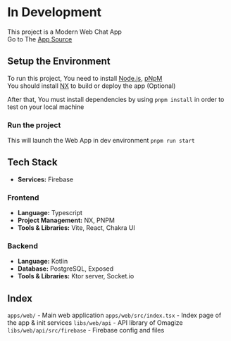 # In Development

This project is a Modern Web Chat App
<br>
Go to The [App Source](./apps/web/)

## Setup the Environment

To run this project, You need to install [Node.js](https://nodejs.org/), [pNpM](https://pnpm.io/)
<br>
You should install [NX](https://nx.dev/) to build or deploy the app (Optional)

After that, You must install dependencies by using `pnpm install` in order to test on your local machine

### Run the project

This will launch the Web App in dev environment
`pnpm run start`

## Tech Stack

- **Services:** Firebase

### Frontend

- **Language:** Typescript
- **Project Management:** NX, PNPM
- **Tools & Libraries:** Vite, React, Chakra UI

### Backend

- **Language:** Kotlin
- **Database:** PostgreSQL, Exposed
- **Tools & Libraries:** Ktor server, Socket.io

## Index

`apps/web/` - Main web application
`apps/web/src/index.tsx` - Index page of the app & init services
`libs/web/api` - API library of Omagize
`libs/web/api/src/firebase` - Firebase config and files

